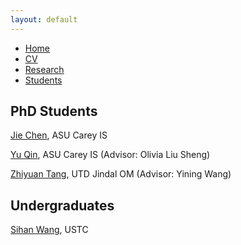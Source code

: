 ```yaml
---
layout: default
---
```


<ul class='menu'>
<li><a href="./">Home</a></li>
<li><a href="./CV.pdf">CV</a></li>
<li><a href="./research.html">Research</a></li>
<li><a href="./student.html">Students</a></li>
</ul>

<h2>PhD Students</h2>

<p><a href="https://search.asu.edu/profile/4750809">Jie Chen</a>, ASU Carey IS</p>

<p><a href="https://yuqin.tech/">Yu Qin</a>, ASU Carey IS (Advisor: Olivia Liu Sheng)</p>

<p><a href="https://tangzyer.github.io/site/">Zhiyuan Tang</a>, UTD Jindal OM (Advisor: Yining Wang)</p>

<h2>Undergraduates</h2>

<p><a href="https://umbrellasansan.github.io/">Sihan Wang</a>, USTC</p>